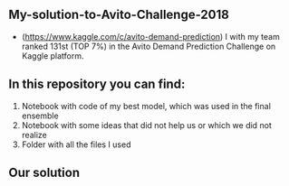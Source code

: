 ## My-solution-to-Avito-Challenge-2018
- (https://www.kaggle.com/c/avito-demand-prediction)
I with my team ranked 131st (TOP 7%) in the Avito Demand Prediction Challenge on Kaggle platform.

## In this repository you can find:
1. Notebook with code of my best model, which was used in the final ensemble
2. Notebook with some ideas that did not help us or which we did not realize
3. Folder with all the files I used

## Our solution
